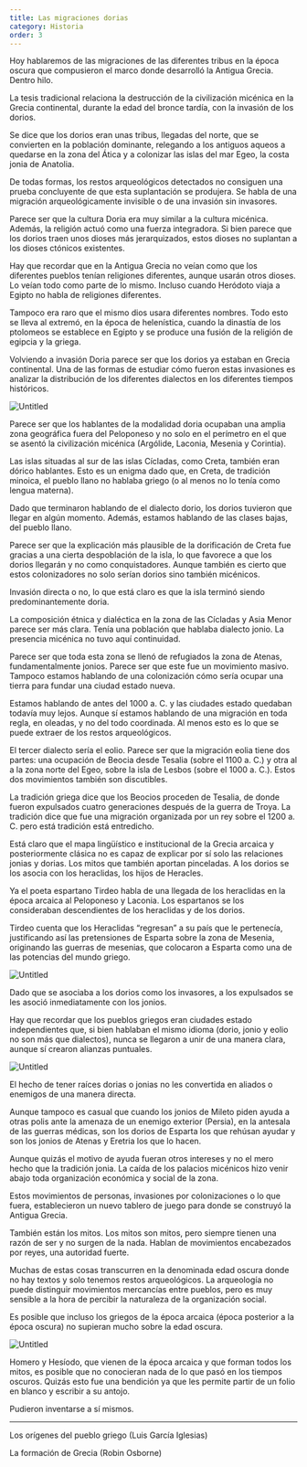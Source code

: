 ```yaml
---
title: Las migraciones dorias
category: Historia
order: 3
---
```

Hoy hablaremos de las migraciones de las diferentes tribus en la época oscura que compusieron el marco donde desarrolló la Antigua Grecia. Dentro hilo.

La tesis tradicional relaciona la destrucción de la civilización micénica en la Grecia continental, durante la edad del bronce tardía, con la invasión de los dorios. 

Se dice que los dorios eran unas tribus, llegadas del norte, que se convierten en la población dominante, relegando a los antiguos aqueos a quedarse en la zona del Ática y a colonizar las islas del mar Egeo, la costa jonia de Anatolia. 

De todas formas, los restos arqueológicos detectados no consiguen una prueba concluyente de que esta suplantación se produjera. Se habla de una migración arqueológicamente invisible o de una invasión sin invasores.

Parece ser que la cultura Doria era muy similar a la cultura micénica. Además, la religión actuó como una fuerza integradora. Si bien parece que los dorios traen unos dioses más jerarquizados, estos dioses no suplantan a los dioses ctónicos existentes. 

Hay que recordar que en la Antigua Grecia no veían como que los diferentes pueblos tenían religiones diferentes, aunque usarán otros dioses. Lo veían todo como parte de lo mismo. Incluso cuando Heródoto viaja a Egipto no habla de religiones diferentes. 

Tampoco era raro que el mismo dios usara diferentes nombres. Todo esto se lleva al extremó, en la época de helenística, cuando la dinastía de los ptolomeos se establece en Egipto y se produce una fusión de la religión de egipcia y la griega.

Volviendo a invasión Doria parece ser que los dorios ya estaban en Grecia continental. Una de las formas de estudiar cómo fueron estas invasiones es analizar la distribución de los diferentes dialectos en los diferentes tiempos históricos. 

![Untitled]({{site.baseurl}}/images/Migraciones%20dorias%208ef310e875694f1c9f2e0f813241696c/Untitled.png)

Parece ser que los hablantes de la modalidad doria ocupaban una amplia zona geográfica fuera del Peloponeso y no solo en el perímetro en el que se asentó la civilización micénica (Argólide, Laconia, Mesenia y Corintia).

Las islas situadas al sur de las islas Cícladas, como Creta, también eran dórico hablantes. Esto es un enigma dado que, en Creta, de tradición minoica, el pueblo llano no hablaba griego (o al menos no lo tenía como lengua materna). 

Dado que terminaron hablando de el dialecto dorio, los dorios tuvieron que llegar en algún momento. Además, estamos hablando de las clases bajas, del pueblo llano. 

Parece ser que la explicación más plausible de la dorificación de Creta fue gracias a una cierta despoblación de la isla, lo que favorece a que los dorios llegarán y no como conquistadores. Aunque también es cierto que estos colonizadores no solo serían dorios sino también micénicos. 

Invasión directa o no, lo que está claro es que la isla terminó siendo predominantemente doria.

La composición étnica y dialéctica en la zona de las Cícladas y Asia Menor parece ser más clara. Tenía una población que hablaba dialecto jonio. La presencia micénica no tuvo aquí continuidad.

Parece ser que toda esta zona se llenó de refugiados la zona de Atenas, fundamentalmente jonios. Parece ser que este fue un movimiento masivo. Tampoco estamos hablando de una colonización cómo sería ocupar una tierra para fundar una ciudad estado nueva. 

Estamos hablando de antes del 1000 a. C. y las ciudades estado quedaban todavía muy lejos. Aunque sí estamos hablando de una migración en toda regla, en oleadas, y no del todo coordinada. Al menos esto es lo que se puede extraer de los restos arqueológicos.

El tercer dialecto sería el eolio. Parece ser que la migración eolia tiene dos partes: una ocupación de Beocia desde Tesalia (sobre el 1100 a. C.) y otra al a la zona norte del Egeo, sobre la isla de Lesbos (sobre el 1000 a. C.). Estos dos movimientos también son discutibles. 

La tradición griega dice que los Beocios proceden de Tesalia, de donde fueron expulsados cuatro generaciones después de la guerra de Troya. La tradición dice que fue una migración organizada por un rey sobre el 1200 a. C. pero está tradición está entredicho.

Está claro que el mapa lingüístico e institucional de la Grecia arcaica y posteriormente clásica no es capaz de explicar por sí solo las relaciones jonias y dorias. Los mitos que también aportan pinceladas. A los dorios se los asocia con los heraclidas, los hijos de Heracles. 

Ya el poeta espartano Tirdeo habla de una llegada de los heraclidas en la época arcaica al Peloponeso y Laconia. Los espartanos se los consideraban descendientes de los heraclidas y de los dorios. 

Tirdeo cuenta que los Heraclidas “regresan” a su país que le pertenecía, justificando así las pretensiones de Esparta sobre la zona de Mesenia, originando las guerras de mesenias, que colocaron a Esparta como una de las potencias del mundo griego.

![Untitled]({{site.baseurl}}/images/Migraciones%20dorias%208ef310e875694f1c9f2e0f813241696c/Untitled%201.png)

Dado que se asociaba a los dorios como los invasores, a los expulsados se les asoció inmediatamente con los jonios. 

Hay que recordar que los pueblos griegos eran ciudades estado independientes que, si bien hablaban el mismo idioma (dorio, jonio y eolio no son más que dialectos), nunca se llegaron a unir de una manera clara, aunque sí crearon alianzas puntuales. 

![Untitled]({{site.baseurl}}/images/Migraciones%20dorias%208ef310e875694f1c9f2e0f813241696c/Untitled%202.png)

El hecho de tener raíces dorias o jonias no les convertida en aliados o enemigos de una manera directa.

Aunque tampoco es casual que cuando los jonios de Mileto piden ayuda a otras polis ante la amenaza de un enemigo exterior (Persia), en la antesala de las guerras médicas, son los dorios de Esparta los que rehúsan ayudar y son los jonios de Atenas y Eretria los que lo hacen. 

Aunque quizás el motivo de ayuda fueran otros intereses y no el mero hecho que la tradición jonia. La caída de los palacios micénicos hizo venir abajo toda organización económica y social de la zona. 

Estos movimientos de personas, invasiones por colonizaciones o lo que fuera, establecieron un nuevo tablero de juego para donde se construyó la Antigua Grecia. 

También están los mitos. Los mitos son mitos, pero siempre tienen una razón de ser y no surgen de la nada. Hablan de movimientos encabezados por reyes, una autoridad fuerte. 

Muchas de estas cosas transcurren en la denominada edad oscura donde no hay textos y solo tenemos restos arqueológicos. La arqueología no puede distinguir movimientos mercancías entre pueblos, pero es muy sensible a la hora de percibir la naturaleza de la organización social. 

Es posible que incluso los griegos de la época arcaica (época posterior a la época oscura) no supieran mucho sobre la edad oscura. 

![Untitled]({{site.baseurl}}/images/Migraciones%20dorias%208ef310e875694f1c9f2e0f813241696c/Untitled%203.png)

Homero y Hesíodo, que vienen de la época arcaica y que forman todos los mitos, es posible que no conocieran nada de lo que pasó en los tiempos oscuros. Quizás esto fue una bendición ya que les permite partir de un folio en blanco y escribir a su antojo. 

Pudieron inventarse a sí mismos.

---

Los orígenes del pueblo griego (Luis García Iglesias)

La formación de Grecia (Robin Osborne)